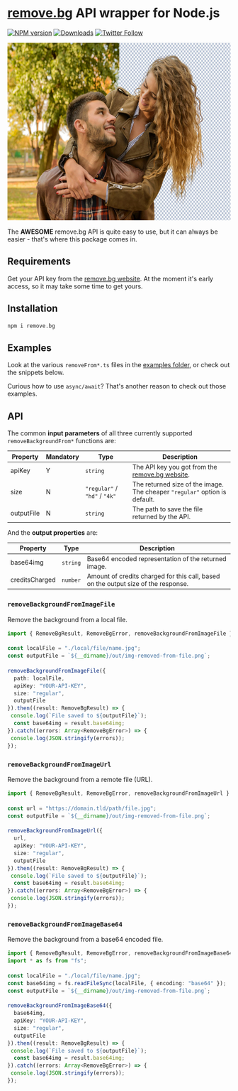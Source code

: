 # [remove.bg](https://www.remove.bg) API wrapper for Node.js

[![NPM version][npm-image]][npm-url]
[![Downloads][downloads-image]][npm-url]
[![Twitter Follow][twitter-image]][twitter-url]

[npm-image]:http://img.shields.io/npm/v/remove.bg.svg
[npm-url]:https://npmjs.org/package/remove.bg
[downloads-image]:http://img.shields.io/npm/dm/remove.bg.svg
[twitter-image]:https://img.shields.io/twitter/follow/eddyverbruggen.svg?style=social&label=Follow%20me
[twitter-url]:https://twitter.com/eddyverbruggen

<img src="https://github.com/EddyVerbruggen/remove.bg/raw/master/media/remove.bg.promo.jpg" width="600px" height="400px" />

The **AWESOME** remove.bg API is quite easy to use, but it can always be easier - that's where this package comes in.

## Requirements
Get your API key from the [remove.bg website](https://www.remove.bg/api).
At the moment it's early access, so it may take some time to get yours.

## Installation

```bash
npm i remove.bg
```

## Examples
Look at the various `removeFrom*.ts` files in the [examples folder](/examples), or check out the snippets below.

Curious how to use `async/await`? That's another reason to check out those examples.

## API
The common **input parameters** of all three currently supported `removeBackgroundFrom*` functions are:

| Property | Mandatory | Type | Description |
| --- | --- | --- | --- |
| apiKey | Y | `string` | The API key you got from the [remove.bg website](https://www.remove.bg/api). |
| size | N | `"regular"` / `"hd"` / `"4k"` | The returned size of the image. The cheaper `"regular"` option is default. |
| outputFile | N | `string` | The path to save the file returned by the API. |

And the **output properties** are:

| Property  | Type | Description |
| --- | --- | --- |
| base64img | `string` | Base64 encoded representation of the returned image.
| creditsCharged | `number` | Amount of credits charged for this call, based on the output size of the response.

### `removeBackgroundFromImageFile`
Remove the background from a local file.

```typescript
import { RemoveBgResult, RemoveBgError, removeBackgroundFromImageFile } from "remove.bg";

const localFile = "./local/file/name.jpg";
const outputFile = `${__dirname}/out/img-removed-from-file.png`;

removeBackgroundFromImageFile({
  path: localFile,
  apiKey: "YOUR-API-KEY",
  size: "regular",
  outputFile
}).then((result: RemoveBgResult) => {
 console.log(`File saved to ${outputFile}`);
  const base64img = result.base64img;
}).catch((errors: Array<RemoveBgError>) => {
 console.log(JSON.stringify(errors));
});
```

### `removeBackgroundFromImageUrl`
Remove the background from a remote file (URL).

```typescript
import { RemoveBgResult, RemoveBgError, removeBackgroundFromImageUrl } from "remove.bg";

const url = "https://domain.tld/path/file.jpg";
const outputFile = `${__dirname}/out/img-removed-from-file.png`;

removeBackgroundFromImageUrl({
  url,
  apiKey: "YOUR-API-KEY",
  size: "regular",
  outputFile
}).then((result: RemoveBgResult) => {
 console.log(`File saved to ${outputFile}`);
  const base64img = result.base64img;
}).catch((errors: Array<RemoveBgError>) => {
 console.log(JSON.stringify(errors));
});
```

### `removeBackgroundFromImageBase64`
Remove the background from a base64 encoded file.

```typescript
import { RemoveBgResult, RemoveBgError, removeBackgroundFromImageBase64 } from "remove.bg";
import * as fs from "fs";

const localFile = "./local/file/name.jpg";
const base64img = fs.readFileSync(localFile, { encoding: "base64" });
const outputFile = `${__dirname}/out/img-removed-from-file.png`;

removeBackgroundFromImageBase64({
  base64img,
  apiKey: "YOUR-API-KEY",
  size: "regular",
  outputFile
}).then((result: RemoveBgResult) => {
 console.log(`File saved to ${outputFile}`);
  const base64img = result.base64img;
}).catch((errors: Array<RemoveBgError>) => {
 console.log(JSON.stringify(errors));
});
```